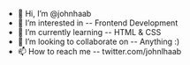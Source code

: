 - 👋 Hi, I’m @johnhaab
- 👀 I’m interested in -- Frontend Development
- 🌱 I’m currently learning -- HTML & CSS
- 💞️ I’m looking to collaborate on -- Anything :)
- 📫 How to reach me -- twitter.com/johnlhaab
